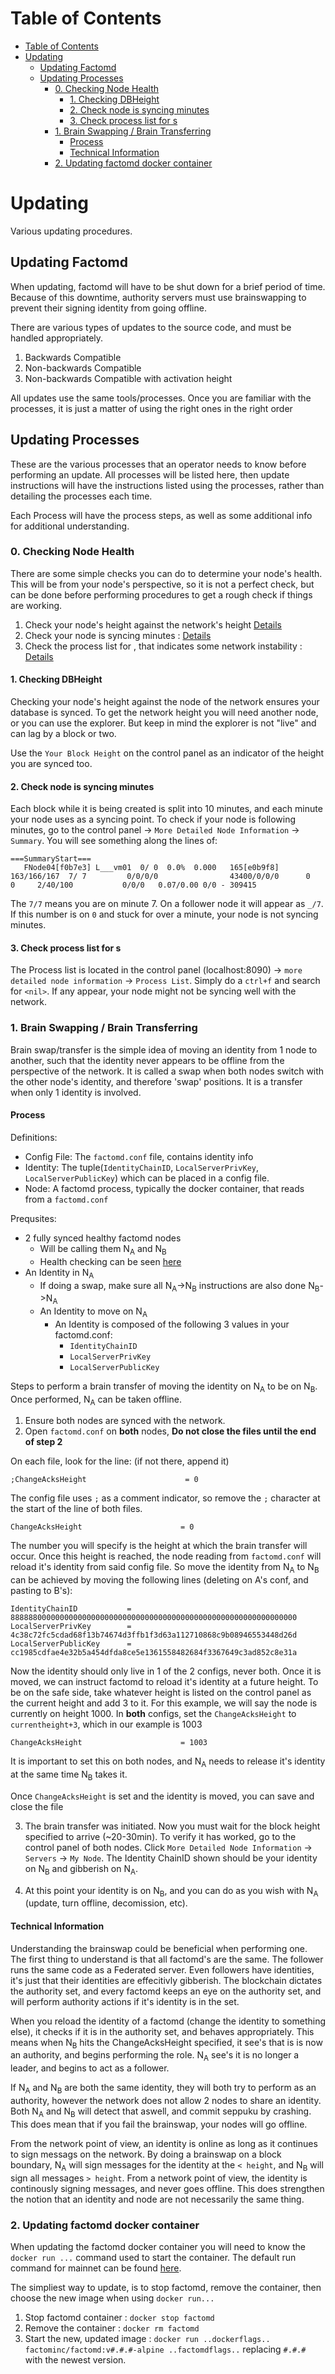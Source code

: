 # Table of Contents
   * [Table of Contents](#table-of-contents)
   * [Updating](#updating)
      * [Updating Factomd](#updating-factomd)
      * [Updating Processes](#updating-processes)
         * [0. Checking Node Health](#0-checking-node-health)
            * [1. Checking DBHeight](#1-checking-dbheight)
            * [2. Check node is syncing minutes](#2-check-node-is-syncing-minutes)
            * [3. Check process list for s](#3-check-process-list-for-s)
         * [1. Brain Swapping / Brain Transferring](#1-brain-swapping--brain-transferring)
            * [Process](#process)
            * [Technical Information](#technical-information)
         * [2. Updating factomd docker container](#2-updating-factomd-docker-container)




# Updating

Various updating procedures.

## Updating Factomd

When updating, factomd will have to be shut down for a brief period of time. Because of this downtime, authority servers must use brainswapping to prevent their signing identity from going offline.

There are various types of updates to the source code, and must be handled appropriately.
1. Backwards Compatible
2. Non-backwards Compatible
3. Non-backwards Compatible with activation height

All updates use the same tools/processes. Once you are familiar with the processes, it is just a matter of using the right ones in the right order

## Updating Processes

These are the various processes that an operator needs to know before performing an update. All processes will be listed here, then update instructions will have the instructions listed using the processes, rather than detailing the processes each time.

Each Process will have the process steps, as well as some additional info for additional understanding.


### 0. Checking Node Health

There are some simple checks you can do to determine your node's health. This will be from your node's perspective, so it is not a perfect check, but can be done before performing procedures to get a rough check if things are working.

1. Check your node's height against the network's height [Details](#1-checking-dbheight)
2. Check your node is syncing minutes : [Details](#2-check-node-is-syncing-minutes)
3. Check the process list for <nil>, that indicates some network instability : [Details](#3-check-process-list-for-s)


#### 1. Checking DBHeight

Checking your node's height against the node of the network ensures your database is synced. To get the network height you will need another node, or you can use the explorer. But keep in mind the explorer is not "live" and can lag by a block or two.

Use the `Your Block Height` on the control panel as an indicator of the height you are synced too.

#### 2. Check node is syncing minutes

Each block while it is being created is split into 10 minutes, and each minute your node uses as a syncing point.
To check if your node is following minutes, go to the control panel -> `More Detailed Node Information` -> `Summary`.
You will see something along the lines of:
```
===SummaryStart===
   FNode04[f0b7e3] L___vm01  0/ 0  0.0%  0.000   165[e0b9f8] 163/166/167  7/ 7         0/0/0/0                43400/0/0/0      0     0     2/40/100           0/0/0   0.07/0.00 0/0 - 309415
```
The `7/7` means you are on minute 7. On a follower node it will appear as `_/7`. If this number is on `0` and stuck for over a minute, your node is not syncing minutes.

#### 3. Check process list for <nil>s

The Process list is located in the control panel (localhost:8090) -> `more detailed node information` -> `Process List`. Simply do a `ctrl+f` and search for `<nil>`. If any appear, your node might not be syncing well with the network.

### 1. Brain Swapping / Brain Transferring

Brain swap/transfer is the simple idea of moving an identity from 1 node to another, such that the identity never appears to be offline from the perspective of the network. It is called a swap when both nodes switch with the other node's identity, and therefore 'swap' positions. It is a transfer when only 1 identity is involved.

#### Process

Definitions:
- Config File: The `factomd.conf` file, contains identity info
- Identity: The tuple(`IdentityChainID`, `LocalServerPrivKey`, `LocalServerPublicKey`) which can be placed in a config file.
- Node: A factomd process, typically the docker container, that reads from a `factomd.conf`

Prequsites:

- 2 fully synced healthy factomd nodes
    - Will be calling them N<sub>A</sub> and N<sub>B</sub>
    - Health checking can be seen [here](#0-checking-node-health)
- An Identity in  N<sub>A</sub>
    - If doing a swap, make sure all N<sub>A</sub>->N<sub>B</sub> instructions are also done N<sub>B</sub>->N<sub>A</sub>
    - An Identity to move on N<sub>A</sub>
        - An Identity is composed of the following 3 values in your factomd.conf:
            - `IdentityChainID`
            - `LocalServerPrivKey`
            - `LocalServerPublicKey`

Steps to perform a brain transfer of moving the identity on N<sub>A</sub> to be on N<sub>B</sub>. Once performed, N<sub>A</sub> can be taken offline.

1. Ensure both nodes are synced with the network.
2. Open `factomd.conf` on **both** nodes, **Do not close the files until the end of step 2**

On each file, look for the line: (if not there, append it)
```
;ChangeAcksHeight                      = 0
```

The config file uses `;` as a comment indicator, so remove the `;` character at the start of the line of both files.

```
ChangeAcksHeight                      = 0
```

The number you will specify is the height at which the brain transfer will occur. Once this height is reached, the node reading from `factomd.conf` will reload it's identity from said config file. So move the identity from N<sub>A</sub> to N<sub>B</sub> can be achieved by moving the following lines (deleting on A's conf, and pasting to B's):
```
IdentityChainID           = 8888880000000000000000000000000000000000000000000000000000000000
LocalServerPrivKey        = 4c38c72fc5cdad68f13b74674d3ffb1f3d63a112710868c9b08946553448d26d
LocalServerPublicKey      = cc1985cdfae4e32b5a454dfda8ce5e1361558482684f3367649c3ad852c8e31a
```

Now the identity should only live in 1 of the 2 configs, never both. Once it is moved, we can instruct factomd to reload it's identity at a future height. To be on the safe side, take whatever height is listed on the control panel as the current height and add 3 to it. For this example, we will say the node is currently on height 1000. In **both** configs, set the `ChangeAcksHeight` to `currentheight+3`, which in our example is 1003

```
ChangeAcksHeight                      = 1003
```

It is important to set this on both nodes, and N<sub>A</sub> needs to release it's identity at the same time N<sub>B</sub> takes it.

Once `ChangeAcksHeight` is set and the identity is moved, you can save and close the file

3. The brain transfer was initiated. Now you must wait for the block height specified to arrive (~20-30min). To verify it has worked, go to the control panel of both nodes. Click `More Detailed Node Information` -> `Servers` -> `My Node`. The Identity ChainID shown should be your identity on N<sub>B</sub> and gibberish on N<sub>A</sub>.

4. At this point your identity is on N<sub>B</sub>, and you can do as you wish with N<sub>A</sub> (update, turn offline, decomission, etc).

#### Technical Information

Understanding the brainswap could be beneficial when performing one. The first thing to understand is that all factomd's are the same. The follower runs the same code as a Federated server. Even followers have identities, it's just that their identities are effecitivly gibberish. The blockchain dictates the authority set, and every factomd keeps an eye on the authority set, and will perform authority actions if it's identity is in the set.

When you reload the identity of a factomd (change the identity to something else), it checks if it is in the authority set, and behaves appropriately. This means when N<sub>B</sub> hits the ChangeAcksHeight specified, it see's that is is now an authority, and begins performing the role. N<sub>A</sub> see's it is no longer a leader, and begins to act as a follower.

If N<sub>A</sub> and N<sub>B</sub> are both the same identity, they will both try to perform as an authority, however the network does not allow 2 nodes to share an identity. Both N<sub>A</sub> and N<sub>B</sub> will detect that aswell, and commit seppuku by crashing. This does mean that if you fail the brainswap, your nodes will go offline.

From the network point of view, an identity is online as long as it continues to sign messags on the network. By doing a brainswap on a block boundary, N<sub>A</sub> will sign messages for the identity at the  `< height`, and N<sub>B</sub> will sign all messages `> height`. From a network point of view, the identity is continously signing messages, and never goes offline. This does strengthen the notion that an identity and node are not necessarily the same thing.


### 2. Updating factomd docker container

When updating the factomd docker container you will need to know the `docker run ...` command used to start the container. The default run command for mainnet can be found [here](README.md#from-the-docker-cli-recommended-and-better-tested).

The simpliest way to update, is to stop factomd, remove the container, then choose the new image when using `docker run...`

1. Stop factomd container : `docker stop factomd`
2. Remove the container  : `docker rm factomd`
3. Start the new, updated image : `docker run ..dockerflags.. factominc/factomd:v#.#.#-alpine ..factomdflags..` replacing `#.#.#` with the newest version.
